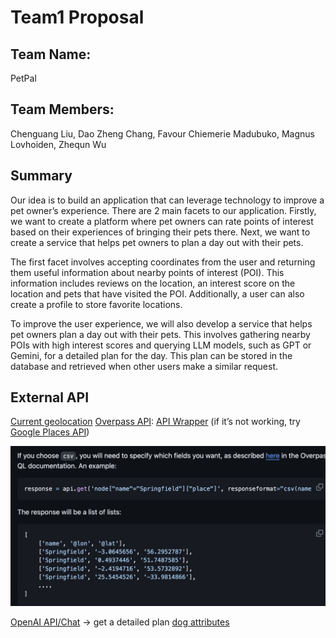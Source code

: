 # Team1 Proposal
## Team Name:  
PetPal
## Team Members: 
Chenguang Liu, Dao Zheng Chang, Favour Chiemerie Madubuko, Magnus Lovhoiden, Zhequn Wu

## Summary
Our idea is to build an application that can leverage technology to improve a pet owner’s experience. There are 2 main facets to our application. Firstly, we want to create a platform where pet owners can rate points of interest based on their experiences of bringing their pets there. Next, we want to create a service that helps pet owners to plan a day out with their pets.

The first facet involves accepting coordinates from the user and returning them useful information about nearby points of interest (POI). This information includes reviews on the location, an interest score on the location and pets that have visited the POI. Additionally, a user can also create a profile to store favorite locations. 

To improve the user experience, we will also develop a service that helps pet owners plan a day out with their pets. This involves gathering nearby POIs with high interest scores and querying LLM models, such as GPT or Gemini, for a detailed plan for the day. This plan can be stored in the database and retrieved when other users make a similar request. 


## External API
[Current geolocation](https://www.tutorialspoint.com/how-to-get-geolocation-in-python)
[Overpass API](https://wiki.openstreetmap.org/wiki/Overpass_API): [API Wrapper](https://github.com/mvexel/overpass-api-python-wrapper) (if it’s not working, try [Google Places API](https://developers.google.com/maps/documentation/places/web-service/))

![API](images/API_wrapperjpg.jpg)

[OpenAI API/Chat](https://platform.openai.com/docs/api-reference/chat) ->  get a detailed plan
[dog attributes](https://dogapi.dog/docs/api-v2) 